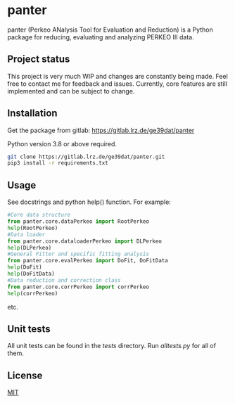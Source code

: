 # panter

panter (Perkeo ANalysis Tool for Evaluation and Reduction) is a Python package for reducing, evaluating and analyzing PERKEO III data.

## Project status

This project is very much WIP and changes are constantly being made. Feel free to contact me for feedback and issues.
Currently, core features are still implemented and can be subject to change.

## Installation

Get the package from gitlab: https://gitlab.lrz.de/ge39dat/panter

Python version 3.8 or above required.

```bash
git clone https://gitlab.lrz.de/ge39dat/panter.git
pip3 install -r requirements.txt
```

## Usage

See docstrings and python help() function. For example:

```python
#Core data structure
from panter.core.dataPerkeo import RootPerkeo
help(RootPerkeo)
#Data loader
from panter.core.dataloaderPerkeo import DLPerkeo
help(DLPerkeo)
#General Fitter and specific fitting analysis
from panter.core.evalPerkeo import DoFit, DoFitData
help(DoFit)
help(DoFitData)
#Data reduction and correction class
from panter.core.corrPerkeo import corrPerkeo
help(corrPerkeo)
```
etc.

## Unit tests

All unit tests can be found in the _tests_ directory. Run _alltests.py_ for all of them.

## License
[MIT](https://choosealicense.com/licenses/mit/)
